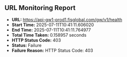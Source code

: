 ## URL Monitoring Report

- **URL:** https://api-gw1-prod1.fisglobal.com/gw/v1/health
- **Start Time:** 2025-07-11T10:41:11.606020
- **End Time:** 2025-07-11T10:41:11.764977
- **Total Time Taken:** 0.158957 seconds
- **HTTP Status Code:** 403
- **Status:** Failure
- **Failure Reason:** HTTP Status Code: 403
